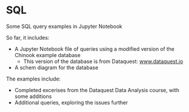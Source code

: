 # SQL
Some SQL query examples in Jupyter Notebook

So far, it includes:

- A Jupyter Notebook file of queries using a modified version of the Chinook example database
    - This version of the database is from Dataquest: www.dataquest.io
- A schem diagram for the database

The examples include:
  - Completed excerises from the Dataquest Data Analysis course, with some additions
  - Additional queries, exploring the issues further
